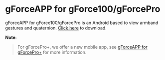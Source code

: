 
# gForceAPP for gForce100/gForcePro

gForceAPP for gForce100/gForcePro is an Android based to view armband gestures and quaternion.
[Click here](https://oymotion.github.io/assets/downloads/gForceApp_v2.3.4-20171009.apk) to download.

**Note**:
>For gForcePro+, we offer a new mobile app, see [gForceAPP for gForcePro+](gForceApp.md) for more information.
